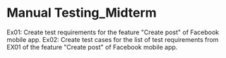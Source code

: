 # Manual Testing_Midterm
Ex01: Create test requirements for the feature "Create post" of Facebook mobile app.
Ex02: Create test cases for the list of test requirements from EX01 of the feature "Create post" of Facebook mobile app.
